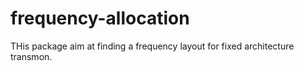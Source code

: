 # frequency-allocation

THis package aim at finding a frequency layout for fixed architecture transmon.
